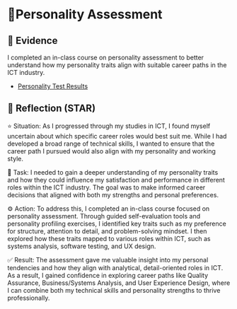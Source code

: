 # 🧬Personality Assessment

## 📎 Evidence
I completed an in-class course on personality assessment to better understand how my personality traits align with suitable career paths in the ICT industry.
- [Personality Test Results](./personality-assessment.png)

## 💬 Reflection (STAR)
⭐ Situation:
As I progressed through my studies in ICT, I found myself uncertain about which specific career roles would best suit me. While I had developed a broad range of technical skills, I wanted to ensure that the career path I pursued would also align with my personality and working style.

🎯 Task:
I needed to gain a deeper understanding of my personality traits and how they could influence my satisfaction and performance in different roles within the ICT industry. The goal was to make informed career decisions that aligned with both my strengths and personal preferences.

⚙️ Action:
To address this, I completed an in-class course focused on personality assessment. Through guided self-evaluation tools and personality profiling exercises, I identified key traits such as my preference for structure, attention to detail, and problem-solving mindset. I then explored how these traits mapped to various roles within ICT, such as systems analysis, software testing, and UX design.

✅ Result:
The assessment gave me valuable insight into my personal tendencies and how they align with analytical, detail-oriented roles in ICT. As a result, I gained confidence in exploring career paths like Quality Assurance, Business/Systems Analysis, and User Experience Design, where I can combine both my technical skills and personality strengths to thrive professionally.
